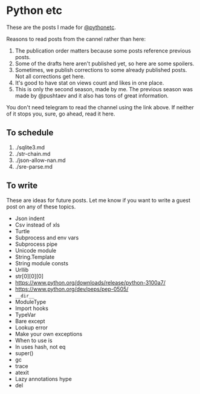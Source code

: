 # Python etc

These are the posts I made for [@pythonetc](https://t.me/s/pythonetc).

Reasons to read posts from the cannel rather than here:

1. The publication order matters because some posts reference previous posts.
1. Some of the drafts here aren't published yet, so here are some spoilers.
1. Sometimes, we publish corrections to some already published posts. Not all corrections get here.
1. It's good to have stat on views count and likes in one place.
1. This is only the second season, made by me. The previous season was made by @pushtaev and it also has tons of great information.

You don't need telegram to read the channel using the link above. If neither of it stops you, sure, go ahead, read it here.

## To schedule

1. ./sqlite3.md
1. ./str-chain.md
1. ./json-allow-nan.md
1. ./sre-parse.md

## To write

These are ideas for future posts. Let me know if you want to write a guest post on any of these topics.

+ Json indent
+ Csv instead of xls
+ Turtle
+ Subprocess and env vars
+ Subprocess pipe
+ Unicode module
+ String.Template
+ String module consts
+ Urllib
+ str[0][0][0]
+ https://www.python.org/downloads/release/python-3100a7/
+ https://www.python.org/dev/peps/pep-0505/
+ `__dir__`
+ ModuleType
+ Import hooks
+ TypeVar
+ Bare except
+ Lookup error
+ Make your own exceptions
+ When to use is
+ In uses hash, not eq
+ super()
+ gc
+ trace
+ atexit
+ Lazy annotations hype
+ del
